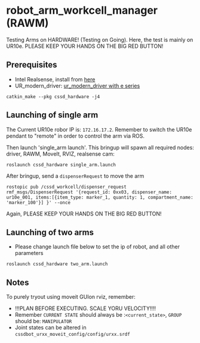 
# robot_arm_workcell_manager (RAWM)
Testing Arms on HARDWARE! (Testing on Going). Here, the test is mainly on UR10e.  PLEASE KEEP YOUR HANDS ON THE BIG RED BUTTON!

## Prerequisites

 - Intel Realsense, install from [here](https://github.com/IntelRealSense/realsense-ros)
 - UR_modern_driver: [ur_modern_driver with e series](https://github.com/AdmiralWall/ur_modern_driver/tree/kinetic_ur_5_4)

```
catkin_make --pkg cssd_hardware -j4
```

## Launching of single arm
The Current UR10e robor IP is: `172.16.17.2`. Remember to switch the UR10e pendant to "remote" in order to control the arm via ROS. 

Then launch 'single_arm launch'. This bringup will spawn all required nodes: driver, RAWM, MoveIt, RVIZ, realsense cam:
```
roslaunch cssd_hardware single_arm.launch
```

After bringup, send a `dispenserRequest` to move the arm
```
rostopic pub /cssd_workcell/dispenser_request rmf_msgs/DispenserRequest '{request_id: 0xx03, dispenser_name: ur10e_001, items:[{item_type: marker_1, quantity: 1, compartment_name: 'marker_100'}] }' --once
```

Again, PLEASE KEEP YOUR HANDS ON THE BIG RED BUTTON!

## Launching of two arms

- Please change launch file below to set the ip of robot, and all other parameters

```
roslaunch cssd_hardware two_arm.launch
```

## Notes

To purely tryout using moveit GUIon rviz, remember:
- !!!PLAN BEFORE EXECUTING. SCALE YORU VELOCITY!!!!
- Remember `CURRENT STATE` should always be :`<current_state>`, `GROUP` should be: `MANIPULATOR`
- Joint states can be altered in `cssdbot_urxx_moveit_config/config/urxx.srdf`
